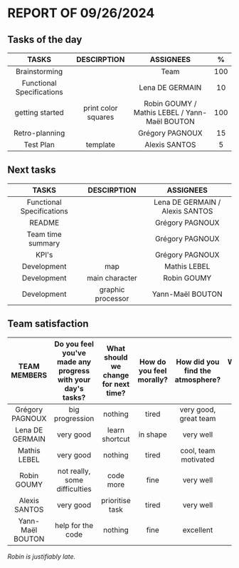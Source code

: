 # REPORT OF 09/26/2024

## Tasks of the day

| TASKS | DESCIRPTION | ASSIGNEES | % |
| :-: | :-: | :-: | :-: |
| Brainstorming |  | Team | 100 |
| Functional Specifications |  | Lena DE GERMAIN | 10 |
| getting started | print color squares | Robin GOUMY / Mathis LEBEL / Yann-Maël BOUTON | 100 |
| Retro-planning |  | Grégory PAGNOUX | 15 |
| Test Plan | template | Alexis SANTOS | 5 |

## Next tasks

| TASKS | DESCIRPTION | ASSIGNEES |
| :-: | :-: | :-: |
| Functional Specifications |  | Lena DE GERMAIN / Alexis SANTOS |
| README |  | Grégory PAGNOUX |
| Team time summary |  | Grégory PAGNOUX |
| KPI's |  | Grégory PAGNOUX |
| Development | map | Mathis LEBEL |
| Development | main character | Robin GOUMY |
| Development | graphic processor | Yann-Maël BOUTON |

## Team satisfaction

| TEAM MEMBERS | Do you feel you've made any progress with your day's tasks? | What should we change for next time? | How do you feel morally? | How did you find the atmosphere? | WARNING OF THE DAY | TOTAL WARNINGS |
| :-: | :-: | :-: | :-: | :-: | :-: | :-: |
| Grégory PAGNOUX | big progression | nothing | tired | very good, great team | 0 | 0 |
| Lena DE GERMAIN | very good | learn shortcut | in shape | very well | 0 | 0 |
| Mathis LEBEL | very good | nothing | tired | cool, team motivated | 0 | 0 |
| Robin GOUMY | not really, some difficulties | code more | fine | very well | 0 | 0 |
| Alexis SANTOS | very good | prioritise task | tired | very well | 0 | 0 |
| Yann-Maël BOUTON | help for the code | nothing | fine | excellent | 0 | 0 |

*Robin is justifiably late.*
